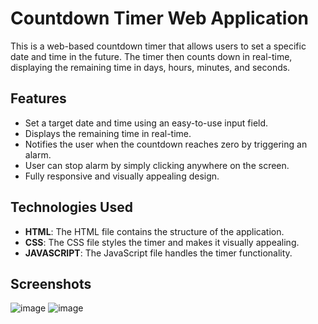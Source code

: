 # Countdown Timer Web Application

This is a web-based countdown timer that allows users to set a specific date and time in the future. The timer then counts down in real-time, displaying the remaining time in days, hours, minutes, and seconds.

## Features
- Set a target date and time using an easy-to-use input field.
- Displays the remaining time in real-time.
- Notifies the user when the countdown reaches zero by triggering an alarm.
- User can stop alarm by simply clicking anywhere on the screen.
- Fully responsive and visually appealing design.

## Technologies Used
- **HTML**: The HTML file contains the structure of the application.
- **CSS**: The CSS file styles the timer and makes it visually appealing.
- **JAVASCRIPT**: The JavaScript file handles the timer functionality.

## Screenshots
![image](https://github.com/user-attachments/assets/a8999162-7046-44aa-acfb-44748a063f5e)
![image](https://github.com/user-attachments/assets/7b4c6b5b-a999-4c7d-bdd0-16d750befbf8)


